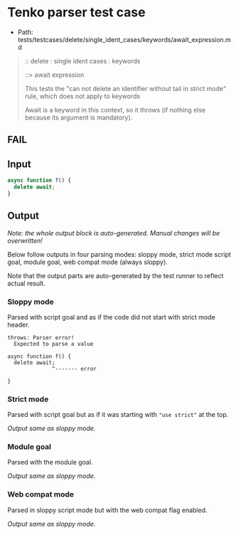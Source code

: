 # Tenko parser test case

- Path: tests/testcases/delete/single_ident_cases/keywords/await_expression.md

> :: delete : single ident cases : keywords
>
> ::> await expression
>
> This tests the "can not delete an identifier without tail in strict mode" rule, which does not apply to keywords
>
> Await is a keyword in this context, so it throws (if nothing else because its argument is mandatory).

## FAIL

## Input

`````js
async function f() {
  delete await;
}
`````

## Output

_Note: the whole output block is auto-generated. Manual changes will be overwritten!_

Below follow outputs in four parsing modes: sloppy mode, strict mode script goal, module goal, web compat mode (always sloppy).

Note that the output parts are auto-generated by the test runner to reflect actual result.

### Sloppy mode

Parsed with script goal and as if the code did not start with strict mode header.

`````
throws: Parser error!
  Expected to parse a value

async function f() {
  delete await;
              ^------- error

}
`````

### Strict mode

Parsed with script goal but as if it was starting with `"use strict"` at the top.

_Output same as sloppy mode._

### Module goal

Parsed with the module goal.

_Output same as sloppy mode._

### Web compat mode

Parsed in sloppy script mode but with the web compat flag enabled.

_Output same as sloppy mode._
